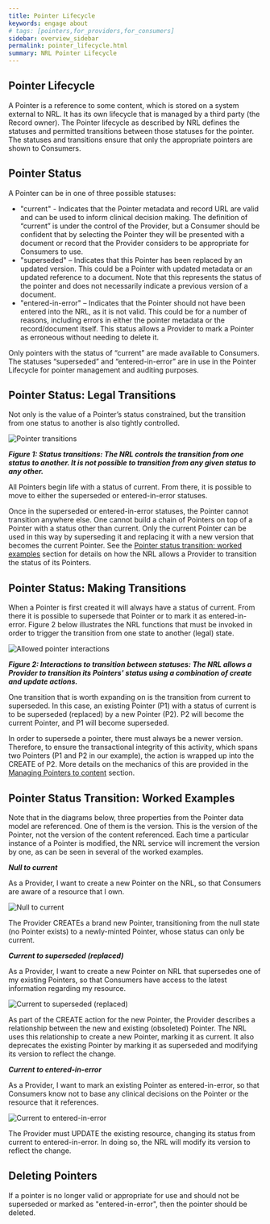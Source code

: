```yaml
---
title: Pointer Lifecycle
keywords: engage about
# tags: [pointers,for_providers,for_consumers]
sidebar: overview_sidebar
permalink: pointer_lifecycle.html
summary: NRL Pointer Lifecycle
---
```


## Pointer Lifecycle

A Pointer is a reference to some content, which is stored on a system external to NRL. It has its own lifecycle that is managed by a third party (the Record owner). The Pointer lifecycle as described by NRL defines the statuses and permitted transitions between those statuses for the pointer. The statuses and transitions ensure that only the appropriate pointers are shown to Consumers.

## Pointer Status

A Pointer can be in one of three possible statuses: 
- "current" - Indicates that the Pointer metadata and record URL are valid and can be used to inform clinical decision making. The definition of “current” is under the control of the Provider, but a Consumer should be confident that by selecting the Pointer they will be presented with a document or record that the Provider considers to be appropriate for Consumers to use.
- "superseded" – Indicates that this Pointer has been replaced by an updated version. This could be a Pointer with updated metadata or an updated reference to a document. Note that this represents the status of the pointer and does not necessarily indicate a previous version of a document.
- "entered-in-error" – Indicates that the Pointer should not have been entered into the NRL, as it is not valid. This could be for a number of reasons, including errors in either the pointer metadata or the record/document itself. This status allows a Provider to mark a Pointer as erroneous without needing to delete it.

Only pointers with the status of “current” are made available to Consumers. The statuses “superseded” and “entered-in-error” are in use in the Pointer Lifecycle for pointer management and auditing purposes. 

## Pointer Status: Legal Transitions

Not only is the value of a Pointer’s status constrained, but the transition from one status to another is also tightly controlled.

![Pointer transitions](images/pointers/pointer_transitions.png)

***Figure 1: Status transitions: The NRL controls the transition from one status to another. It is not possible to transition from any given status to any other.***

All Pointers begin life with a status of current. From there, it is possible to move to either the superseded or entered-in-error statuses.

Once in the superseded or entered-in-error statuses, the Pointer cannot transition anywhere else. One cannot build a chain of Pointers on top of a Pointer with a status other than current. Only the current Pointer can be used in this way by superseding it and replacing it with a new version that becomes the current Pointer. See the [Pointer status transition: worked examples](#pointer-status-transition-worked-examples) section for details on how the NRL allows a Provider to transition the status of its Pointers.

## Pointer Status: Making Transitions

When a Pointer is first created it will always have a status of current. 
From there it is possible to supersede that Pointer or to mark it as entered-in-error. Figure 2 below illustrates the NRL functions that must be invoked in order to trigger the transition from one state to another (legal) state.

![Allowed pointer interactions](images/pointers/pointer_transitions2.png)

***Figure 2: Interactions to transition between statuses: The NRL allows a Provider to transition its Pointers' status using a combination 
of create and update actions.***

One transition that is worth expanding on is the transition from current to superseded. In this case, an existing Pointer (P1) with a status of current is to be superseded (replaced) by a new Pointer (P2). P2 will become the current Pointer, and P1 will become superseded.

In order to supersede a pointer, there must always be a newer version. Therefore, to ensure the transactional integrity of this activity, which spans two Pointers (P1 and P2 in our example), the action is wrapped up into the CREATE of P2. More details on the mechanics of this are provided in the [Managing Pointers to content](pointer_maintenance.html#managing-pointers-to-content) section.

## Pointer Status Transition: Worked Examples

Note that in the diagrams below, three properties from the Pointer data model are referenced. One of them is the version. 
This is the version of the Pointer, not the version of the content referenced. Each time a particular instance of a Pointer is modified, the NRL service will increment the version by one, as can be seen in several of the worked examples.

***Null to current***

As a Provider, I want to create a new Pointer on the NRL, so that Consumers are aware of a resource that I own.

![Null to current](images/pointers/pointer_transitions3.png)

The Provider CREATEs a brand new Pointer, transitioning from the null state (no Pointer exists) to a newly-minted Pointer, whose status can only be current.

***Current to superseded (replaced)***

As a Provider, I want to create a new Pointer on NRL that supersedes one of my existing Pointers, so that Consumers have access to the latest information regarding my resource.

![Current to superseded (replaced)](images/pointers/pointer_transitions4.png)

As part of the CREATE action for the new Pointer, the Provider describes a relationship between the new and existing (obsoleted) Pointer. The NRL uses this relationship to create a new Pointer, marking it as current. It also deprecates the existing Pointer by marking it as superseded and modifying its version to reflect the change.

***Current to entered-in-error***

As a Provider, I want to mark an existing Pointer as entered-in-error, so that Consumers know not to base any clinical decisions 
on the Pointer or the resource that it references.

![Current to entered-in-error](images/pointers/pointer_transitions5.png)

The Provider must UPDATE the existing resource, changing its status from current to entered-in-error. In doing so, the NRL will modify its version to reflect the change.

## Deleting Pointers

If a pointer is no longer valid or appropriate for use and should not be superseded or marked as "entered-in-error", then the pointer should be deleted.
